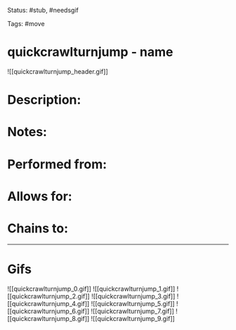 Status: #stub, #needsgif

Tags: #move

# quickcrawlturnjump - name
![[quickcrawlturnjump_header.gif]]
# Description:


# Notes:


# Performed from:


# Allows for:


# Chains to:


___
# Gifs
![[quickcrawlturnjump_0.gif]]
![[quickcrawlturnjump_1.gif]]
![[quickcrawlturnjump_2.gif]]
![[quickcrawlturnjump_3.gif]]
![[quickcrawlturnjump_4.gif]]
![[quickcrawlturnjump_5.gif]]
![[quickcrawlturnjump_6.gif]]
![[quickcrawlturnjump_7.gif]]
![[quickcrawlturnjump_8.gif]]
![[quickcrawlturnjump_9.gif]]
